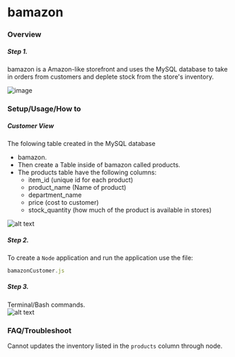 # bamazon

### Overview
##### Step 1. 
bamazon is a Amazon-like storefront and uses the MySQL database to take in orders from customers and deplete stock from the store's inventory.

![image](https://drive.google.com/uc?export=view&id=1mbQjhQN2biRE_AsPf0ght9C9vFTZODBV)

### Setup/Usage/How to 
##### Customer View
The folowing table created in the MySQL database
* bamazon.
* Then create a Table inside of bamazon called products.
* The products table have the following columns:
    * item_id (unique id for each product)
    * product_name (Name of product)
    * department_name
    * price (cost to customer)
    * stock_quantity (how much of the product is available in stores)

![alt text](https://recordit.co/CCaOObvsKr.gif)    

##### Step 2. 
To  create a `Node` application and run the application use the file:  
```javascript
bamazonCustomer.js
```  

##### Step 3.  
Terminal/Bash commands.  
![alt text](https://recordit.co/UiZLdJiS6Z.gif) 

### FAQ/Troubleshoot  
Cannot updates the inventory listed in the `products` column through node.

